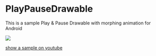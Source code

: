 # PlayPauseDrawable

This is a sample Play & Pause Drawable with morphing animation for Android

![](/https://raw.githubusercontent.com/tarek360/PlayPauseDrawable/master/ezgif.com-gif-maker.gif)


[show a sample on youtube](https://www.youtube.com/watch?v=UFdV7qysyZQ)
